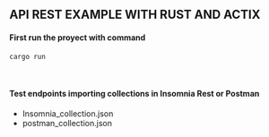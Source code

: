 ## API REST EXAMPLE WITH RUST AND ACTIX


#### First run the proyect with command
```
cargo run
```

<br>

#### Test endpoints importing collections in Insomnia Rest or Postman
* Insomnia_collection.json
* postman_collection.json